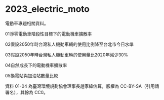 # 2023_electric_moto
電動車專題相關資料。

01淨零電動車階段性目標下的電動機車擴散率

02假設2050年時台灣私人機動車輛的使用比例降至台北市今日水準

03假設2050年時台灣私人機動車輛的使用量比2020年減少30%

04自然成長下的電動機車擴散率 

05換電站與加油站數量比較

資料 01-04 為臺灣環境規劃協會理事長趙家緯估算，版權為 CC-BY-SA（引用請署名），其餘為 CC0。
